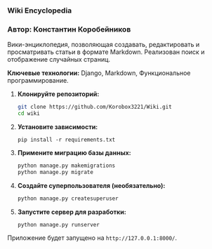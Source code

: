 
### Wiki Encyclopedia
### Автор: Константин Коробейников

Вики-энциклопедия, позволяющая создавать, редактировать и просматривать статьи в формате Markdown. Реализован поиск и отображение случайных страниц.

**Ключевые технологии:** Django, Markdown, Функциональное программирование.





1.  **Клонируйте репозиторий:**
    ```bash
    git clone https://github.com/Korobox3221/Wiki.git
    cd wiki
    ```
2.  **Установите зависимости:**
    ```bashcd
    pip install -r requirements.txt
    ```
3.  **Примените миграцию базы данных:**
    ```bash
    python manage.py makemigrations
    python manage.py migrate
    ```
4.  **Создайте суперпользователя (необязательно):**
    ```bash
    python manage.py createsuperuser
    ```
5.  **Запустите сервер для разработки:**
    ```bash
    python manage.py runserver
    ```

Приложение будет запущено на `http://127.0.0.1:8000/`.


